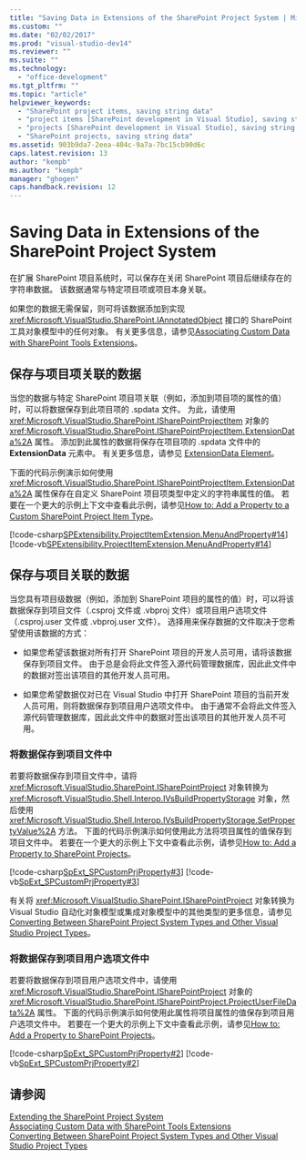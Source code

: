 ```yaml
---
title: "Saving Data in Extensions of the SharePoint Project System | Microsoft Docs"
ms.custom: ""
ms.date: "02/02/2017"
ms.prod: "visual-studio-dev14"
ms.reviewer: ""
ms.suite: ""
ms.technology: 
  - "office-development"
ms.tgt_pltfrm: ""
ms.topic: "article"
helpviewer_keywords: 
  - "SharePoint project items, saving string data"
  - "project items [SharePoint development in Visual Studio], saving string data"
  - "projects [SharePoint development in Visual Studio], saving string data"
  - "SharePoint projects, saving string data"
ms.assetid: 903b9da7-2eea-404c-9a7a-7bc15cb90d6c
caps.latest.revision: 13
author: "kempb"
ms.author: "kempb"
manager: "ghogen"
caps.handback.revision: 12
---
```

# Saving Data in Extensions of the SharePoint Project System
  在扩展 SharePoint 项目系统时，可以保存在关闭 SharePoint 项目后继续存在的字符串数据。  该数据通常与特定项目项或项目本身关联。  
  
 如果您的数据无需保留，则可将该数据添加到实现 <xref:Microsoft.VisualStudio.SharePoint.IAnnotatedObject> 接口的 SharePoint 工具对象模型中的任何对象。  有关更多信息，请参见[Associating Custom Data with SharePoint Tools Extensions](../sharepoint/associating-custom-data-with-sharepoint-tools-extensions.md)。  
  
## 保存与项目项关联的数据  
 当您的数据与特定 SharePoint 项目项关联（例如，添加到项目项的属性的值）时，可以将数据保存到此项目项的 .spdata 文件。  为此，请使用 <xref:Microsoft.VisualStudio.SharePoint.ISharePointProjectItem> 对象的 <xref:Microsoft.VisualStudio.SharePoint.ISharePointProjectItem.ExtensionData%2A> 属性。  添加到此属性的数据将保存在项目项的 .spdata 文件中的 **ExtensionData** 元素中。  有关更多信息，请参见 [ExtensionData Element](../sharepoint/extensiondata-element.md)。  
  
 下面的代码示例演示如何使用 <xref:Microsoft.VisualStudio.SharePoint.ISharePointProjectItem.ExtensionData%2A> 属性保存在自定义 SharePoint 项目项类型中定义的字符串属性的值。  若要在一个更大的示例上下文中查看此示例，请参见[How to: Add a Property to a Custom SharePoint Project Item Type](../sharepoint/how-to-add-a-property-to-a-custom-sharepoint-project-item-type.md)。  
  
 [!code-csharp[SPExtensibility.ProjectItemExtension.MenuAndProperty#14](../snippets/csharp/VS_Snippets_OfficeSP/spextensibility.projectitemextension.menuandproperty/cs/extension/projectitemtypeproperty.cs#14)]
 [!code-vb[SPExtensibility.ProjectItemExtension.MenuAndProperty#14](../snippets/visualbasic/VS_Snippets_OfficeSP/spextensibility.projectitemextension.menuandproperty/vb/extension/projectitemtypeproperty.vb#14)]  
  
## 保存与项目关联的数据  
 当您具有项目级数据（例如，添加到 SharePoint 项目的属性的值）时，可以将该数据保存到项目文件（.csproj 文件或 .vbproj 文件）或项目用户选项文件（.csproj.user 文件或 .vbproj.user 文件）。  选择用来保存数据的文件取决于您希望使用该数据的方式：  
  
-   如果您希望该数据对所有打开 SharePoint 项目的开发人员可用，请将该数据保存到项目文件。  由于总是会将此文件签入源代码管理数据库，因此此文件中的数据对签出该项目的其他开发人员可用。  
  
-   如果您希望数据仅对已在 Visual Studio 中打开 SharePoint 项目的当前开发人员可用，则将数据保存到项目用户选项文件中。  由于通常不会将此文件签入源代码管理数据库，因此此文件中的数据对签出该项目的其他开发人员不可用。  
  
### 将数据保存到项目文件中  
 若要将数据保存到项目文件中，请将 <xref:Microsoft.VisualStudio.SharePoint.ISharePointProject> 对象转换为 <xref:Microsoft.VisualStudio.Shell.Interop.IVsBuildPropertyStorage> 对象，然后使用 <xref:Microsoft.VisualStudio.Shell.Interop.IVsBuildPropertyStorage.SetPropertyValue%2A> 方法。  下面的代码示例演示如何使用此方法将项目属性的值保存到项目文件中。  若要在一个更大的示例上下文中查看此示例，请参见[How to: Add a Property to SharePoint Projects](../sharepoint/how-to-add-a-property-to-sharepoint-projects.md)。  
  
 [!code-csharp[SpExt_SPCustomPrjProperty#3](../snippets/csharp/VS_Snippets_OfficeSP/spext_spcustomprjproperty/cs/customspproperty/customproperty.cs#3)]
 [!code-vb[SpExt_SPCustomPrjProperty#3](../snippets/visualbasic/VS_Snippets_OfficeSP/spext_spcustomprjproperty/vb/customspproperty/customproperty.vb#3)]  
  
 有关将 <xref:Microsoft.VisualStudio.SharePoint.ISharePointProject> 对象转换为 Visual Studio 自动化对象模型或集成对象模型中的其他类型的更多信息，请参见[Converting Between SharePoint Project System Types and Other Visual Studio Project Types](../sharepoint/converting-between-sharepoint-project-system-types-and-other-visual-studio-project-types.md)。  
  
### 将数据保存到项目用户选项文件中  
 若要将数据保存到项目用户选项文件中，请使用 <xref:Microsoft.VisualStudio.SharePoint.ISharePointProject> 对象的 <xref:Microsoft.VisualStudio.SharePoint.ISharePointProject.ProjectUserFileData%2A> 属性。  下面的代码示例演示如何使用此属性将项目属性的值保存到项目用户选项文件中。  若要在一个更大的示例上下文中查看此示例，请参见[How to: Add a Property to SharePoint Projects](../sharepoint/how-to-add-a-property-to-sharepoint-projects.md)。  
  
 [!code-csharp[SpExt_SPCustomPrjProperty#2](../snippets/csharp/VS_Snippets_OfficeSP/spext_spcustomprjproperty/cs/customspproperty/customproperty.cs#2)]
 [!code-vb[SpExt_SPCustomPrjProperty#2](../snippets/visualbasic/VS_Snippets_OfficeSP/spext_spcustomprjproperty/vb/customspproperty/customproperty.vb#2)]  
  
## 请参阅  
 [Extending the SharePoint Project System](../sharepoint/extending-the-sharepoint-project-system.md)   
 [Associating Custom Data with SharePoint Tools Extensions](../sharepoint/associating-custom-data-with-sharepoint-tools-extensions.md)   
 [Converting Between SharePoint Project System Types and Other Visual Studio Project Types](../sharepoint/converting-between-sharepoint-project-system-types-and-other-visual-studio-project-types.md)  
  
  